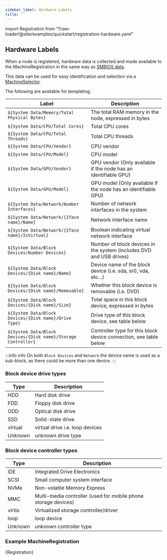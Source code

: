 ```yaml
---
sidebar_label: Hardware Labels
title: ''
---
```


<head>
  <link rel="canonical" href="https://elemental.docs.rancher.com/hardwarelabels"/>
</head>

import Registration from "!!raw-loader!@site/examples/quickstart/registration-hardware.yaml"

## Hardware Labels

When a node is registered, hardware data is collected and made available to the MachineRegistration in the same way as [SMBIOS data](smbios.md).

This data can be used for easy identification and selection via a [MachineSelector](machineinventoryselectortemplate-reference.md).

The following are available for templating:

| Label                                                         | Description                                                           |
| ------------------------------------------------------------- | --------------------------------------------------------------------- |
| `${System Data/Memory/Total Physical Bytes}`                  | The total RAM memory in the node, expressed in bytes                  |
| `${System Data/CPU/Total Cores}`                              | Total CPU cores                                                       |
| `${System Data/CPU/Total Threads}`                            | Total CPU threads                                                     |
| `${System Data/CPU/Vendor}`                                   | CPU vendor                                                            |
| `${System Data/CPU/Model}`                                    | CPU model                                                             |
| `${System Data/GPU/Vendor}`                                   | GPU vendor (Only available if the node has an identifiable GPU)       |
| `${System Data/GPU/Model}`                                    | GPU model (Only available if the node has an identifiable GPU)        |
| `${System Data/Network/Number Interfaces}`                    | Number of network interfaces in the system                            |
| `${System Data/Network/{Iface name}/Name}`                    | Network interface name                                                |
| `${System Data/Network/{Iface name}/IsVirtual}`               | Boolean indicating virtual network interface                          |
| `${System Data/Block Devices/Number Devices}`                 | Number of block devices in the system (includes DVD and USB drives)   |
| `${System Data/Block Devices/{Disk name}/Name}`               | Device name of the block device (i.e. sda, sr0, vda, etc...)          |
| `${System Data/Block Devices/{Disk name}/Removable}`          | Whether this block device is removable (i.e. DVD)                     |
| `${System Data/Block Devices/{Disk name}/Size}`               | Total space in this block device, expressed in bytes                  |
| `${System Data/Block Devices/{Disk name}/Drive Type}`         | Drive type of this block device, see table below                      |
| `${System Data/Block Devices/{Disk name}/Storage Controller}` | Controller type for this block device connection, see table below     |

:::info info
On both `Block Devices` and `Network` the device name is used as a sub-block, as there could be more than one device.
:::

### Block device drive types

| Type    | Description                     |
|---------|---------------------------------|
| HDD     | Hard disk drive                 |
| FDD     | Floppy disk drive               |
| ODD     | Optical disk drive              |
| SSD     | Solid-state drive               |
| virtual | virtual drive i.e. loop devices |
| Unknown | unknown drive type              |

### Block device controller types

| Type    | Description                                                    |
|---------|----------------------------------------------------------------|
| IDE     | Integrated Drive Electronics                                   |
| SCSI    | Small computer system interface                                |
| NVMe    | Non-volatile Memory Express                                    |
| MMC     | Multi-media controller (used for mobile phone storage devices) |
| virtio  | Virtualized storage controller/driver                          |
| loop    | loop device                                                    |
| Unknown | unknown controller type                                        |

### Example MachineRegistration

<CodeBlock language="yaml" title="registration example with smbios labels" showLineNumbers>{Registration}</CodeBlock>
